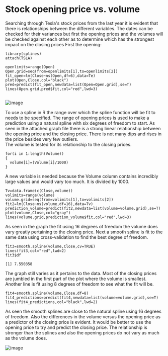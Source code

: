# Stock opening price vs. volume

Searching through Tesla's stock prices from the last year it is evident that there is relationships
between the different variables.  The dates can be checked for their variances but first the opening prices
and the volumes will be checked against each other as to determine which has the strongest impact on the closing prices
First the opening:

```
library(splines)
attach(TSLA)

openlimits=range(Open)
Open.grid=seq(from=openlimits[1],to=openlimits[2])
fit_open=lm(Close~ns(Open,df=6),data=Te)
plot(Open,Close,col="black")
pred=predict(fit_open,newdata=list(Open=Open.grid),se=T)
lines(Open.grid,pred$fit,col="red",lwd=3)


```
![image](https://user-images.githubusercontent.com/58529391/74598228-9b219180-5022-11ea-87a1-d511823a8bb4.png)

To use a spline in R the range over which the spline function will be fit to needs to be specified.  The range of opening
prices is used to make a prediction using a natural spline with six degrees of freedom to start.  As seen in the attached 
graph file there is a strong linear relationship between the opening price and the closing price.  There is not many dips
and rises in the price besides very few outliers.  
The volume is tested for its relationship to the closing prices.
```
for(i in 1:length(Volume))
{
  volume[i]=(Volume[i]/1000)
}
```
A new variable is needed because the Volume column contains incredibly large values and would vary too much.  It is divided
by 1000.
```
Tv=data.frame(c(Close,volume))
volimits=range(volume)
volume.grid=seq(from=volimits[1],to=volimits[2])
fit2=lm(Close~ns(volume,df=16),data=Tv)
prediction_volume=predict(fit2,newdata=list(volume=volume.grid),se=T)
plot(volume,Close,col="gray")
lines(volume.grid,prediction_volume$fit,col="red",lwd=3)

```

As seen in the graph the fit using 16 degrees of freedom the volume does vary greatly pertaining to the closing price.
Next a smooth spline is fit to the same data using cross-validation to find the best degree of freedom.
```
fit3=smooth.spline(volume,Close,cv=TRUE)
lines(fit3,col="red",lwd=2)
fit3$df

[1] 7.550358
```
The graph still varies as it pertains to the data.  Most of the closing prices are jumbled in the first part of the plot 
where the volume is smallest.  Another line is fit using 8 degrees of freedom to see what the fit will be.
```
fit4=smooth.spline(volume,Close,df=8)
fit4_predictions=predict(fit4,newdata=list(volume=volume.grid),se=T)
lines(fit4_predictions,col="black",lwd=2)
```
As seen the smooth splines are close to the natural spline using 16 degrees of freedom.  Also the differences in the volume
versus the opening price as a predictor of the closing price is evident.  It would be better to use the opening price to 
try and predict the closing price.  The relationship is stronger than the splines and also the opening prices do not vary 
as much as the volume does.  

![image](https://user-images.githubusercontent.com/58529391/74599915-82bf7000-503e-11ea-8246-317d2a830258.png)
